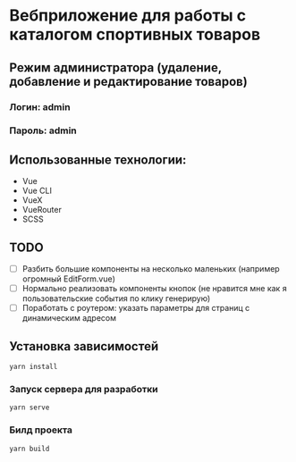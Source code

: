 # Вебприложение для работы с каталогом спортивных товаров

## Режим администратора (удаление, добавление и редактирование товаров)
### Логин: admin
### Пароль: admin

## Использованные технологии:
- Vue
- Vue CLI
- VueX
- VueRouter
- SCSS

## TODO
- [ ] Разбить большие компоненты на несколько маленьких (например огромный EditForm.vue)
- [ ] Нормально реализовать компоненты кнопок (не нравится мне как я пользовательские события по клику генерирую)
- [ ] Поработать с роутером: указать параметры для страниц с динамическим адресом

## Установка зависимостей
```
yarn install
```

### Запуск сервера для разработки
```
yarn serve
```

### Билд проекта
```
yarn build
```
